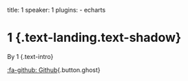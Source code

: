 title: 1
speaker: 1
plugins:
    - echarts

<slide class="bg-black-blue aligncenter" image="https://source.unsplash.com/C1HhAQrbykQ/ .dark">

# 1 {.text-landing.text-shadow}

By 1 {.text-intro}

[:fa-github: Github](https://github.com/ksky521/nodeppt){.button.ghost}